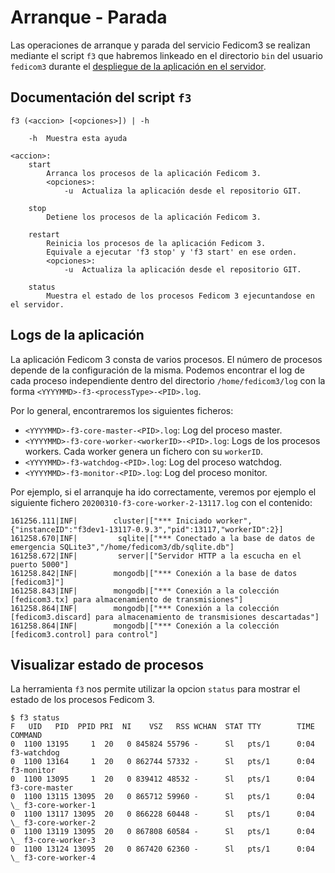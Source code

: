 # Arranque - Parada

Las operaciones de arranque y parada del servicio Fedicom3 se realizan mediante el script `f3` que habremos linkeado en el directorio `bin` del usuario `fedicom3` durante el [despliegue de la aplicación en el servidor]($DOC$/f3/despliegue).

## Documentación del script `f3`

```
f3 (<accion> [<opciones>]) | -h

	-h 	Muestra esta ayuda

<accion>:
	start
		Arranca los procesos de la aplicación Fedicom 3.
		<opciones>:
			-u	Actualiza la aplicación desde el repositorio GIT.

	stop
		Detiene los procesos de la aplicación Fedicom 3.

	restart
		Reinicia los procesos de la aplicación Fedicom 3. 
		Equivale a ejecutar 'f3 stop' y 'f3 start' en ese orden.
		<opciones>:
			-u	Actualiza la aplicación desde el repositorio GIT.

	status
		Muestra el estado de los procesos Fedicom 3 ejecuntandose en el servidor.
```

## Logs de la aplicación

La aplicación Fedicom 3 consta de varios procesos. El número de procesos depende de la configuración de la misma. Podemos encontrar el log de cada proceso independiente dentro del directorio `/home/fedicom3/log` con la forma `<YYYYMMD>-f3-<processType>-<PID>.log`.

Por lo general, encontraremos los siguientes ficheros:
- `<YYYYMMD>-f3-core-master-<PID>.log`: Log del proceso master.
- `<YYYYMMD>-f3-core-worker-<workerID>-<PID>.log`: Logs de los procesos workers. Cada worker genera un fichero con su `workerID`.
- `<YYYYMMD>-f3-watchdog-<PID>.log`: Log del proceso watchdog.
- `<YYYYMMD>-f3-monitor-<PID>.log`: Log del proceso monitor.

Por ejemplo, si el arranquje ha ido correctamente, veremos por ejemplo el siguiente fichero `20200310-f3-core-worker-2-13117.log` con el contenido:

```
161256.111|INF|        cluster|["*** Iniciado worker",{"instanceID":"f3dev1-13117-0.9.3","pid":13117,"workerID":2}]
161258.670|INF|         sqlite|["*** Conectado a la base de datos de emergencia SQLite3","/home/fedicom3/db/sqlite.db"]
161258.672|INF|         server|["Servidor HTTP a la escucha en el puerto 5000"]
161258.842|INF|        mongodb|["*** Conexión a la base de datos [fedicom3]"]
161258.843|INF|        mongodb|["*** Conexión a la colección [fedicom3.tx] para almacenamiento de transmisiones"]
161258.864|INF|        mongodb|["*** Conexión a la colección [fedicom3.discard] para almacenamiento de transmisiones descartadas"]
161258.864|INF|        mongodb|["*** Conexión a la colección [fedicom3.control] para control"]

```


## Visualizar estado de procesos

La herramienta `f3` nos permite utilizar la opcion `status` para mostrar el estado de los procesos Fedicom 3.

```
$ f3 status
F   UID   PID  PPID PRI  NI    VSZ   RSS WCHAN  STAT TTY        TIME COMMAND
0  1100 13195     1  20   0 845824 55796 -      Sl   pts/1      0:04 f3-watchdog
0  1100 13164     1  20   0 862744 57332 -      Sl   pts/1      0:04 f3-monitor
0  1100 13095     1  20   0 839412 48532 -      Sl   pts/1      0:04 f3-core-master
0  1100 13115 13095  20   0 865712 59960 -      Sl   pts/1      0:04  \_ f3-core-worker-1
0  1100 13117 13095  20   0 866228 60448 -      Sl   pts/1      0:04  \_ f3-core-worker-2
0  1100 13119 13095  20   0 867808 60584 -      Sl   pts/1      0:04  \_ f3-core-worker-3
0  1100 13124 13095  20   0 867420 62360 -      Sl   pts/1      0:04  \_ f3-core-worker-4
```
